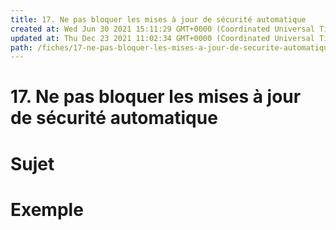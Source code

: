 ```yaml
---
title: 17. Ne pas bloquer les mises à jour de sécurité automatique
created at: Wed Jun 30 2021 15:11:29 GMT+0000 (Coordinated Universal Time)
updated at: Thu Dec 23 2021 11:02:34 GMT+0000 (Coordinated Universal Time)
path: /fiches/17-ne-pas-bloquer-les-mises-a-jour-de-securite-automatique
---
```


# 17. Ne pas bloquer les mises à jour de sécurité automatique

# Sujet

# Exemple
